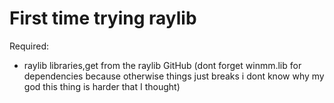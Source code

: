 # First time trying raylib

Required:
- raylib libraries,get from the raylib GitHub (dont forget winmm.lib for dependencies because otherwise things just breaks i dont know why my god this thing is harder that I thought)